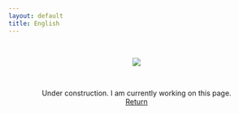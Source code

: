 ```yaml
---
layout: default
title: English
---
```


​

<div style="text-align:center">
  <img display="flex" src="http://localhost:8080/assets/418.png">
</div>

​

<div style="text-align:center">
  Under construction. I am currently working on this page.
</div>

<div style="text-align:center">
  <a href="https://mateonitro550.github.io/">Return</a>
</div>
